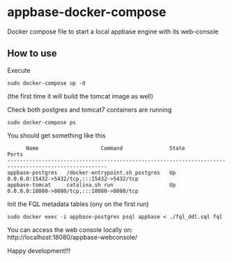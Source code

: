 # appbase-docker-compose
Docker compose file to start a local appbase engine with its web-console

## How to use
Execute

```
sudo docker-compose up -d
```

(the first time it will build the tomcat image as well)

Check both postgres and tomcat7 containers are running

``` 
sudo docker-compose ps
```

You should get something like this

```
      Name                    Command               State                     Ports                   
------------------------------------------------------------------------------------------------------
appbase-postgres   /docker-entrypoint.sh postgres   Up      0.0.0.0:15432->5432/tcp,:::15432->5432/tcp
appbase-tomcat     catalina.sh run                  Up      0.0.0.0:18080->8080/tcp,:::18080->8080/tcp
```

Init the FQL metadata tables (ony on the first run)

```
sudo docker exec -i appbase-postgres psql appbase < ./fql_ddl.sql fql
```

You can access the web console locally on: http://localhost:18080/appbase-webconsole/

Happy development!!!
